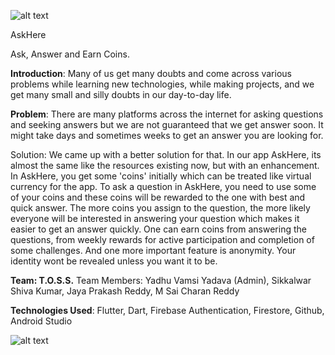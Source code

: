 ![alt text](https://i.ibb.co/3vMYD6M/Made-at-Hack-36.png)

AskHere

Ask, Answer and Earn Coins.

**Introduction**: 
Many of us get many doubts and come across various problems while learning new technologies, while making projects, and we get many small and silly doubts in our day-to-day life.


**Problem**: There are many platforms across the internet for asking questions and seeking answers but we are not guaranteed that we get answer soon. It might take days and sometimes weeks to get an answer you are looking for.

Solution:  We came up with a better solution for that. In our app AskHere, its almost the same like the resources existing now, but with an enhancement. 
In AskHere, you get some 'coins' initially which can be treated like virtual currency for the app. 
To ask a question in AskHere, you need to use some of your coins and these coins will be rewarded to the one with best and quick answer. 
The more coins you assign to the question, the more likely everyone will be interested in answering your question which makes it easier to get an answer quickly.
One can earn coins from answering the questions, from weekly rewards for active participation and completion of some challenges. 
And one more important feature is anonymity. Your identity wont be revealed unless you want it to be.


**Team: T.O.S.S.**
Team Members: Yadhu Vamsi Yadava (Admin), Sikkalwar Shiva Kumar, Jaya Prakash Reddy, M Sai Charan Reddy

**Technologies Used**: Flutter, Dart, Firebase Authentication, Firestore, Github, Android Studio

![alt text](https://i.ibb.co/3vMYD6M/Made-at-Hack-36.png)


